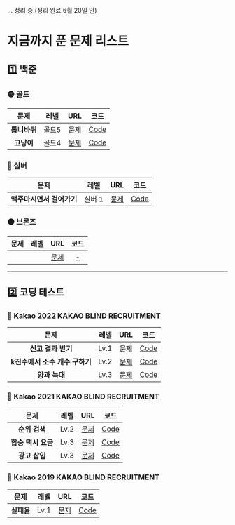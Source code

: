 ... 정리 중 (정리 완료 6월 20일 안)

# 지금까지 푼 문제 리스트


<h2> 1️⃣ 백준 </h2>

<h3> 🟡 골드 </h3> 

|      문제      | 레벨 |                           URL                            | 코드 |  
| :------------: | :--: | :------------------------------------------------------: |:--:|
| <strong>톱니바퀴</strong> |  골드5  | [문제](https://www.acmicpc.net/problem/14891) |[Code](https://github.com/junghojin/DeveloperNote/blob/b05e5b235eabef74a855196b3e1ff2b7474b254d/Algorithm/BOJ/Main_14891.java)|
|<strong>고냥이</strong>  | 골드4   | [문제](https://www.acmicpc.net/problem/16472) |[Code](https://github.com/junghojin/Algorithms/blob/main/백준/Main_16472.java)|


<h3> 🔘 실버 </h3>

|      문제      | 레벨 |                           URL                            | 코드 |  
| :------------: | :--: | :------------------------------------------------------: |:--:|
| <strong>맥주마시면서 걸어가기</strong> |  실버 1  | [문제](https://www.acmicpc.net/problem/9205) |[Code](https://github.com/junghojin/DeveloperNote/blob/b05e5b235eabef74a855196b3e1ff2b7474b254d/Algorithm/BOJ/Main_9205.java)|


<h3> 🟤 브론즈 </h3>

|      문제      | 레벨 |                           URL                            | 코드 |  
| :------------: | :--: | :------------------------------------------------------: |:--:|
|  |    | [문제]() |[-]()|


***

<h2> 2️⃣ 코딩 테스트 </h2>

<h3> 💛 Kakao 2022 KAKAO BLIND RECRUITMENT </h3>

|      문제      | 레벨 |                           URL                            | 코드 |  
| :------------: | :--: | :------------------------------------------------------: |:--:|
| <strong>신고 결과 받기</strong>  | Lv.1   | [문제](https://programmers.co.kr/learn/courses/30/lessons/92334) |[Code](https://github.com/junghojin/DeveloperNote/blob/b05e5b235eabef74a855196b3e1ff2b7474b254d/Algorithm/CodingTest/Kakao_2022B_lv1.java)|
| <strong>k진수에서 소수 개수 구하기</strong> | Lv.2| [문제](https://programmers.co.kr/learn/courses/30/lessons/92335) |[Code](https://github.com/junghojin/Algorithms/blob/7cfb84a7f4c50e207f8f9e7b74611405fef77b96/%EC%BD%94%EB%94%A9%ED%85%8C%EC%8A%A4%ED%8A%B8/Kakao_2022B_lv2.java)|
| <strong>양과 늑대</strong> | Lv.3| [문제](https://programmers.co.kr/learn/courses/30/lessons/92343) |[Code](https://github.com/junghojin/Algorithms/blob/8613c3753bdd1e1c909b9a2085f256793cca264b/%EC%BD%94%EB%94%A9%ED%85%8C%EC%8A%A4%ED%8A%B8/Kakao_2022B_lv3.java)|


<h3> 💛 Kakao 2021 KAKAO BLIND RECRUITMENT </h3>

|      문제      | 레벨 |                           URL                            | 코드 |  
| :------------: | :--: | :------------------------------------------------------: |:--:|
| <strong>순위 검색</strong>  | Lv.2  | [문제](https://programmers.co.kr/learn/courses/30/lessons/72412) |[Code](https://github.com/junghojin/Algorithms/blob/557d2a2095132dd8dcaa310ce3a4c6d94fbf11a2/%EC%BD%94%EB%94%A9%ED%85%8C%EC%8A%A4%ED%8A%B8/Kakao_2021B_lv2.java)|
| <strong>합승 택시 요금</strong>  | Lv.3  | [문제](https://programmers.co.kr/learn/courses/30/lessons/72413) |[Code](https://github.com/junghojin/Algorithms/blob/1650cab6923b8eaa442b6c330caa90bdb99464b6/%EC%BD%94%EB%94%A9%ED%85%8C%EC%8A%A4%ED%8A%B8/Kakao_2021B_lv3_1.java)|
| <strong>광고 삽입</strong> | Lv.3   | [문제](https://programmers.co.kr/learn/courses/30/lessons/72414) |[Code](https://github.com/junghojin/Algorithms/blob/05234c4be75791dc3d6d0c70dbf9f50520310afc/%EC%BD%94%EB%94%A9%ED%85%8C%EC%8A%A4%ED%8A%B8/Kakao_2021B_lv3_2.java)|



<h3> 💛 Kakao 2019 KAKAO BLIND RECRUITMENT </h3>

|      문제      | 레벨 |                           URL                            | 코드 |  
| :------------: | :--: | :------------------------------------------------------: |:--:|
| <strong>실패율</strong>| Lv.1   | [문제](https://programmers.co.kr/learn/courses/30/lessons/42889) |[Code](https://github.com/junghojin/Algorithms/blob/3bbc9b490013a8fe840af48f9aff0c3b51699d9b/%EC%BD%94%EB%94%A9%ED%85%8C%EC%8A%A4%ED%8A%B8/Kakao_2019B_lv1.java)|




